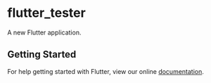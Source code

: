# flutter_tester

A new Flutter application.

## Getting Started

For help getting started with Flutter, view our online
[documentation](https://flutter.io/).
